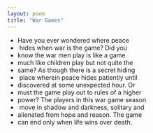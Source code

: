 ```yaml
---
layout: poem
title: "War Games"
---
```


- Have you ever wondered where peace
-  hides when war is the game? Did you 
- know the war men play is like a game 
- much like children play but not quite the 
- same? As though there is a secret hiding
-  place wherein peace hides patiently until 
- discovered at some unexpected hour. Or 
- must the game play out to rules of a higher 
- power? The players in this war game season
-  move in shadow and darkness, solitary and 
- alienated from hope and reason. The game 
- can end only when life wins over death.